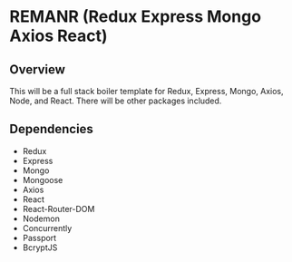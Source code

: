# REMANR (Redux Express Mongo Axios React)

## Overview

This will be a full stack boiler template for Redux, Express, Mongo, Axios, Node, and React. There will be other packages included. 

## Dependencies

* Redux
* Express
* Mongo
* Mongoose
* Axios
* React
* React-Router-DOM
* Nodemon
* Concurrently
* Passport
* BcryptJS

